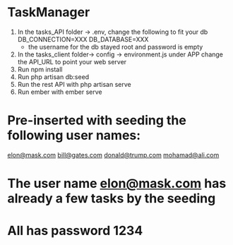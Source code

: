 # TaskManager


1. In the tasks_API folder -> .env, change the following to fit your db
    DB_CONNECTION=XXX
    DB_DATABASE=XXX
    * the username for the db stayed root and password is empty
2. In the tasks_client folder-> config -> environment.js under APP change the API_URL to point your web server
3. Run npm install
4. Run php artisan db:seed
5. Run the rest API with php artisan serve
6. Run ember with ember serve

# Pre-inserted with seeding the following user names:
elon@mask.com
bill@gates.com
donald@trump.com
mohamad@ali.com

# The user name elon@mask.com has already a few tasks by the seeding
# All has password 1234



